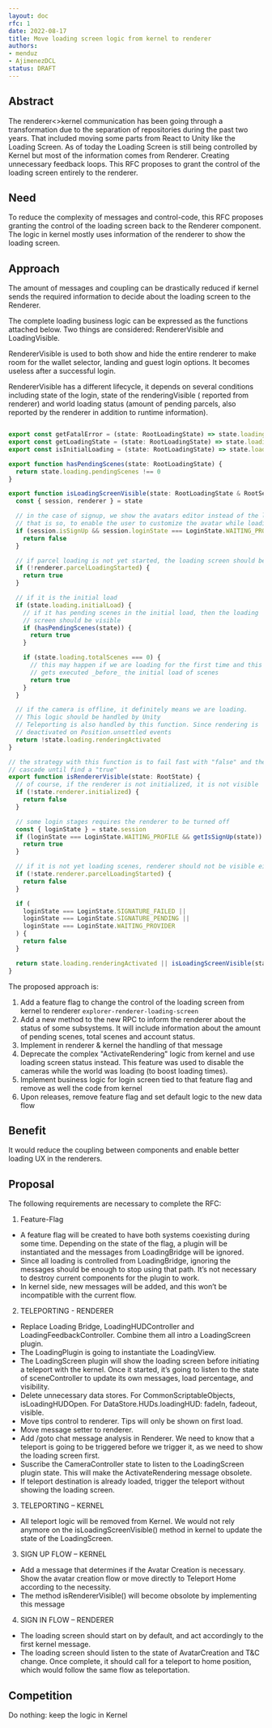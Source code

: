 ```yaml
---
layout: doc
rfc: 1
date: 2022-08-17
title: Move loading screen logic from kernel to renderer
authors:
- menduz
- AjimenezDCL
status: DRAFT
---
```


## Abstract

<!--
Insert here a brief paragraph summarizing the RFC in its current state.
This section shall provide an overview of whether this is a settled
decision, alternatives explored and a short summary of relevant
background information and key insights.
-->

The renderer<>kernel communication has been going through a transformation due to the separation of repositories during the past two years. That included moving some parts from React to Unity like the Loading Screen. As of today the Loading Screen is still being controlled by Kernel but most of the information comes from Renderer. Creating unnecessary feedback loops. This RFC proposes to grant the control of the loading screen entirely to the renderer.

## Need

<!--
Why is this RFC needed?  Briefly describe the need motivating this
proposed artifact to be created or work be done.  What problem does it
solve? Include an estimate of actual or perceived effort/gain.
-->

To reduce the complexity of messages and control-code, this RFC proposes granting the control of the loading screen back to the Renderer component. The logic in kernel mostly uses information of the renderer to show the loading screen.

## Approach

<!--
How do you intend on addressing the need?  Describe what you plan on
doing and the rationale behind the decisions you propose.  Then lay out
the plan of execution, in rough order of how the execution should take
place.  Include the rollout plan as well. (This is usually the longest
section of the RFC) Hint: don’t be afraid of posting illustrations! The
level of detail here has to be enough to give the reader  a clear
understanding of the solution - it is up to the writer to decide.
Further detail can be addressed to satisfy comments and increase clarity.
-->

The amount of messages and coupling can be drastically reduced if kernel sends the required information to decide about the loading screen to the Renderer.

The complete loading business logic can be expressed as the functions attached below. Two things are considered: RendererVisible and LoadingVisible.

RendererVisible is used to both show and hide the entire renderer to make room for the wallet selector, landing and guest login options. It becomes useless after a successful login.

RendererVisible has a different lifecycle, it depends on several conditions including state of the login, state of the renderingVisible ( reported from renderer) and world loading status (amount of pending parcels, also reported by the renderer in addition to runtime information).


```ts

export const getFatalError = (state: RootLoadingState) => state.loading.error
export const getLoadingState = (state: RootLoadingState) => state.loading
export const isInitialLoading = (state: RootLoadingState) => state.loading.initialLoad

export function hasPendingScenes(state: RootLoadingState) {
  return state.loading.pendingScenes !== 0
}

export function isLoadingScreenVisible(state: RootLoadingState & RootSessionState & RootRendererState) {
  const { session, renderer } = state

  // in the case of signup, we show the avatars editor instead of the loading screen
  // that is so, to enable the user to customize the avatar while loading the world
  if (session.isSignUp && session.loginState === LoginState.WAITING_PROFILE) {
    return false
  }

  // if parcel loading is not yet started, the loading screen should be visible
  if (!renderer.parcelLoadingStarted) {
    return true
  }

  // if it is the initial load
  if (state.loading.initialLoad) {
    // if it has pending scenes in the initial load, then the loading
    // screen should be visible
    if (hasPendingScenes(state)) {
      return true
    }

    if (state.loading.totalScenes === 0) {
      // this may happen if we are loading for the first time and this saga
      // gets executed _before_ the initial load of scenes
      return true
    }
  }

  // if the camera is offline, it definitely means we are loading.
  // This logic should be handled by Unity
  // Teleporting is also handled by this function. Since rendering is
  // deactivated on Position.unsettled events
  return !state.loading.renderingActivated
}

// the strategy with this function is to fail fast with "false" and then
// cascade until find a "true"
export function isRendererVisible(state: RootState) {
  // of course, if the renderer is not initialized, it is not visible
  if (!state.renderer.initialized) {
    return false
  }

  // some login stages requires the renderer to be turned off
  const { loginState } = state.session
  if (loginState === LoginState.WAITING_PROFILE && getIsSignUp(state)) {
    return true
  }

  // if it is not yet loading scenes, renderer should not be visible either
  if (!state.renderer.parcelLoadingStarted) {
    return false
  }

  if (
    loginState === LoginState.SIGNATURE_FAILED ||
    loginState === LoginState.SIGNATURE_PENDING ||
    loginState === LoginState.WAITING_PROVIDER
  ) {
    return false
  }

  return state.loading.renderingActivated || isLoadingScreenVisible(state)
}

```

The proposed approach is:

1. Add a feature flag to change the control of the loading screen from kernel to renderer `explorer-renderer-loading-screen`
2. Add a new method to the new RPC to inform the renderer about the status of some subsystems. It will include information about the amount of pending scenes, total scenes and account status.
3. Implement in renderer & kernel the handling of that message
4. Deprecate the complex "ActivateRendering" logic from kernel and use loading screen status instead. This feature was used to disable the cameras while the world was loading (to boost loading times).
5. Implement business logic for login screen tied to that feature flag and remove as well the code from kernel
6. Upon releases, remove feature flag and set default logic to the new data flow

## Benefit

<!--
What are the benefits / merits of this approach?  Tie the benefit
directly back into the satisfaction of the need.  How does this benefit
the client / user? How does the unique approach yield unique customer benefits?
-->

It would reduce the coupling between components and enable better loading UX in the renderers.

## Proposal

The following requirements are necessary to complete the RFC:

1. Feature-Flag
- A feature flag will be created to have both systems coexisting during some time. Depending on the state of the flag, a plugin will be instantiated and the messages from LoadingBridge will be ignored.
- Since all loading is controlled from LoadingBridge, ignoring the messages should be enough to stop using that path. It’s not necessary to destroy current components for the plugin to work.
- In kernel side, new messages will be added, and this won’t be incompatible with the current flow.

2. TELEPORTING - RENDERER
- Replace Loading Bridge, LoadingHUDController and LoadingFeedbackController. Combine them all intro a LoadingScreen plugin.
- The LoadingPlugin is going to instantiate the LoadingView.
- The LoadingScreen plugin will show the loading screen before initiating a teleport with the kernel. Once it started, it’s going to listen to the state of sceneController to update its own messages, load percentage, and visibility.
- Delete unnecessary data stores. For CommonScriptableObjects, isLoadingHUDOpen. For DataStore.HUDs.loadingHUD: fadeIn, fadeout, visible.
- Move tips control to renderer. Tips will only be shown on first load.
- Move message setter to renderer. 
- Add /goto chat message analysis in Renderer. We need to know that a teleport is going to be triggered before we trigger it, as we need to show the loading screen first.
- Suscribe the CameraController state to listen to the LoadingScreen plugin state. This will make the ActivateRendering message obsolete. 
- If teleport destination is already loaded, trigger the teleport without showing the loading screen.

3. TELEPORTING – KERNEL
- All teleport logic will be removed from Kernel. We would not rely anymore on the isLoadingScreenVisible() method in kernel to update the state of the LoadingScreen.


3.  SIGN UP FLOW – KERNEL
- Add a message that determines if the Avatar Creation is necessary. Show the avatar creation flow or move directly to Teleport Home according to the necessity.
- The method isRendererVisible() will become obsolote by implementing this message

4. SIGN IN FLOW – RENDERER
- The loading screen should start on by default, and act accordingly to the first kernel message.
- The loading screen should listen to the state of AvatarCreation and T&C change. Once complete, it should call for a teleport to home position, which would follow the same flow as teleportation.


## Competition

<!--
What other options were considered? Give an honest treatment of why
these alternatives were not satisfactory. Identify the competition and
demonstrate that the competition is clearly understood. Include the
“what if we do nothing” alternative.
-->

Do nothing: keep the logic in Kernel